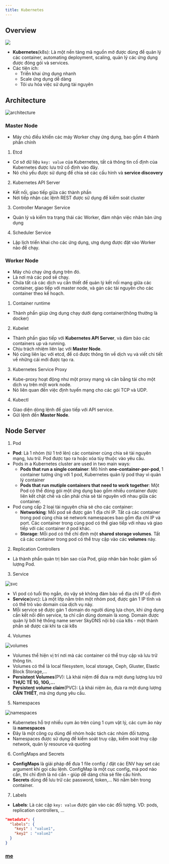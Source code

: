 ```yaml
---
title: Kubernetes 
---
```


## Overview

![](./img/k8s.png)

* **Kubernetes**(k8s): Là một nền tảng mã nguồn mở được dùng để  quản lý các container, automating deployment, scaling, quản lý các ứng dụng được đóng gói và services.
* Các tiện ích: 
    - Triển khai ứng dụng nhanh
    - Scale ứng dụng dễ  dàng
    - Tôi ưu hóa việc sử dụng tài nguyên

## Architecture

![architecture](./img/architecture.png)

### Master Node
* Máy chủ điều khiển các máy Worker chạy ứng dụng, bao gồm 4 thành phần chính

1. Etcd
* Cơ sở dữ liệu `key: value` của Kubernetes, tất cả thông tin cố  định của Kubernetes được lưu trữ cố  định vào đây.
* Nó chủ yếu được sử dụng để chia sẻ các cấu hình và **service discovery**

2. Kubernetes API Server
* Kết nối, giao tiếp giữa các thành phần
* Nơi tiếp nhận các lệnh REST được sử dụng để kiểm soát cluster

3. Controller Manager Service
* Quản lý và kiểm tra trạng thái các Worker, đảm nhận việc nhân bản ứng dụng

4. Scheduler Service
* Lập lịch triển khai cho các ứng dụng, ưng dụng được đặt vào Worker nào để chạy.

### Worker Node
* Máy chủ chạy ứng dụng trên đó.
* Là nơi mà các pod sẽ chạy. 
* Chứa tất cả các dịch vụ cần thiết để quản lý kết nối mạng giữa các container, giao tiếp với master node, và gán các tài nguyên cho các container theo kế hoạch.

1. Container runtime
* Thành phần giúp ứng dụng chạy dưới dạng container(thông thường là docker)

2. Kubelet
* Thành phần giao tiếp với **Kubernetes API Server**, và đảm bảo các containers up và running.
* Chịu trách nhiệm liên lạc với **Master Node**.
* Nó cũng liên lạc với etcd, để có được thông tin về dịch vụ và viết chi tiết về những cái mới được tạo ra.

3. Kubernetes Service Proxy
* Kube-proxy hoạt động như một proxy mạng và cân bằng tải cho một dịch vụ trên một work node.
* Nó liên quan đến việc định tuyến mạng cho các gói TCP và UDP.

4. Kubectl
* Giao diện dòng lệnh để giao tiếp với API service.
* Gửi lệnh đến **Master Node**.

## Node Server
1. Pod
* **Pod**: Là 1 nhóm (từ 1 trở lên) các container cùng chia sẻ tài nguyên mạng, lưu trữ. Pod được tạo ra hoặc xóa tùy thuộc vào yêu cầu. 
* Pods in a Kubernetes cluster are used in two main ways:
    - **Pods that run a single container**: Mô hình **one-container-per-pod**, 1 container tương ứng với 1 pod, Kubernetes quản lý pod thay vì quản lý container
    - **Pods that run mutiple containers that need to work together**: Một Pod có thể  đóng gói một ứng dụng bao gồm nhiều container được liên kết chặt chẽ và cần phải chia sẻ tài nguyên với nhau giữa các container.
* Pod cung cấp 2 loại tài nguyên chia sẻ cho các container:
    - **Networking**: Mỗi pod sẽ được gán 1 địa chỉ IP. Tất cả các container trong pod cùng chia sẻ network namespaces bao gồm địa chỉ IP và port. Các container trong cùng pod có thể  giao tiếp với nhau và giao tiếp với các container ở pod khác.
    - **Storage**: Mỗi pod có thể  chỉ định một **shared storage volumes**. Tất cả các container trong pod có thể  truy cập vào các **volumes** này.

2. Replication Controllers
* Là thành phần quản trị bản sao của Pod, giúp nhân bản hoặc giảm số lượng Pod.

3. Service

![svc](./img/svc.png)

* Vì pod có tuổi thọ ngắn, do vậy sẽ không đảm bảo về  địa chỉ IP cố  định
* **Service**(svc): Là một lớp nằm trên một nhóm pod, được gán 1 IP tĩnh và có thể  trỏ vào domain của dịch vụ này.
* Mỗi service sẽ được gán 1 domain do người dùng lựa chọn, khi ứng dụng cần kết nối đến service, ta chỉ cần dùng domain là xong. Domain được quản lý bởi hệ thống name server SkyDNS nội bộ của k8s - một thành phần sẽ được cài khi ta cài k8s

4. Volumes

![volumes](./img/volume.png)

* Volumes thể hiện vị trí nơi mà các container có thể truy cập và lưu trữ thông tin.
* Volumes có thể là local filesystem, local storage, Ceph, Gluster, Elastic Block Storage,...
* **Persistent Volumes**(PV): Là khái niệm để  đưa ra một dung lượng lưu trữ **THỰC TẾ  1G, 10G,...** 
* **Persistent volume claim**(PVC): Là khái niệm ảo, đưa ra một dung lượng **CẦN THIẾT**, mà ứng dụng yêu cầu.

5. Namespaces

![namespaces](./img/namespaces.png)

* Kubernetes hỗ  trợ nhiều cụm ảo trên cùng 1 cụm vật lý, các cụm ảo này là **namespaces**
* Đây là một công cụ dùng để nhóm hoặc tách các nhóm đối tượng. 
* Namespaces được sử dụng để kiểm soát truy cập, kiểm soát truy cập network, quản lý resource và quoting

6. ConfigMaps and Secrets
* **ConfigMaps** là giải pháp để  đưa 1 file config / đặt các ENV hay set các argument khi gọi câu lệnh. ConfigMap là một cục config, mà pod nào cần, thì chỉ định là nó cần - giúp dễ dàng chia sẻ file cấu hình.
* **Secrets** dùng để lưu trữ các password, token,... Nó nằm bên trong container.

7. Labels 
* **Labels**: Là các cặp `key: value` được gán vào các đối tượng. VD: pods, replication controllers, ...
```json
"metadata": {
  "labels": {
    "key1" : "value1",
    "key2" : "value2"
  }
}
```

### [me](https://github.com/ductnn)